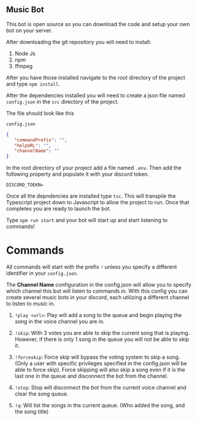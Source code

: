 ## Music Bot

This bot is open source so you can download the code and setup your own bot on your server.


After downloading the git repository you will need to install:
 
 1. Node Js
 1. npm
 1. ffmpeg

 After you have those installed navigate to the root directory of the project and type `npm install`.


 After the dependencies installed you will need to create a json file named `config.json` in the `src` directory of the project.

The file should look like this


`config.json`
 ```json
 {
    "commandPrefix": "",
    "helpURL": "",
    "channelName": ""
}
 ```

In the root directory of your project add a file named `.env`. Then add the following property and populate it with your discord token.
```
DISCORD_TOEKN=
```

 Once all the depndencies are installed type `tsc`. This will transpile the Typescript project down to Javascript to allow the project to run. Once that completes you are ready to launch the bot.

 Type `npm run start` and your bot will start up and start listening to commands!



 # Commands

All commands will start with the prefix `!` unless you specify a different identifier in your `config.json`.

The **Channel Name** configuration in the config.json will allow you to specify which channel this bot will listen to commands in.
With this config you can create several music bots in your discord, each utilizing a different channel to listen to music in.

 1. `!play <url>`: Play will add a song to the queue and begin playing the song in the voice channel you are in.

 1. `!skip`: With 3 votes you are able to skip the current song that is playing. However, if there is only 1 song in the queue you will not be able to skip it.

 1. `!forceskip`: Force skip will bypass the voting system to skip a song. (Only a user with specific privileges specified in the config.json will be able to force skip). Force skipping will also skip a song even if it is the last one in the queue and disconnect the bot from the channel.

 1. `!stop`: Stop will disconnect the bot from the current voice channel and clear the song queue.

 1. `!q`: Will list the songs in the current queue. (Who added the song, and the song title)
